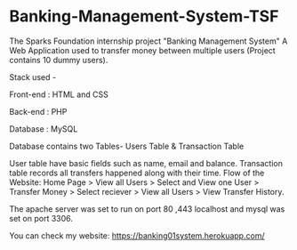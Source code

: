 # Banking-Management-System-TSF

The Sparks Foundation internship project "Banking Management System" A Web Application used to transfer money between multiple users (Project contains 10 dummy users).

Stack used -

Front-end : HTML and CSS

Back-end : PHP

Database : MySQL

Database contains two Tables- Users Table & Transaction Table

User table have basic fields such as name, email and balance. Transaction table records all transfers happened along with their time. Flow of the Website: Home Page > View all Users > Select and View one User > Transfer Money > Select reciever > View all Users > View Transfer History.

The apache server was set to run on port 80 ,443 localhost and mysql was set on port 3306.

You can check my website: https://banking01system.herokuapp.com/
